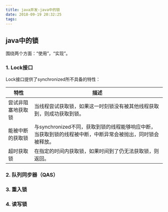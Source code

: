```yaml
---
title: java并发-java中的锁
date: 2018-09-19 20:32:25
tags:
---
```


## java中的锁

围绕两个方面：“使用”，“实现”。

<!-- more -->

### 1. Lock接口

Lock接口提供了synchronized所不具备的特性：

特性|描述
-|-
尝试非阻塞地获取锁|当线程尝试获取锁，如果这一时刻锁没有被其他线程获取到，则成功获取到锁。
能被中断的获取锁|与synchronized不同，获取到锁的线程能够响应中断，当获取到锁的线程被中断，中断异常会被抛出，同时锁会被释放。
超时获取锁|在指定的时间内获取锁，如果时间到了仍无法获取锁，则返回。

### 2. 队列同步器（QAS）


### 3. 重入锁


### 4. 读写锁   